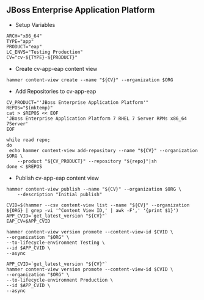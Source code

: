 ## JBoss Enterprise Application Platform

* Setup Variables

```
ARCH="x86_64"
TYPE="app"
PRODUCT="eap"
LC_ENVS="Testing Production"
CV="cv-${TYPE}-${PRODUCT}"
```

 * Create cv-app-eap content view

```
hammer content-view create --name "${CV}" --organization $ORG
```

 * Add Repositories to cv-app-eap

```
CV_PRODUCT="'JBoss Enterprise Application Platform'"
REPOS="$(mktemp)"
cat > $REPOS << EOF
'JBoss Enterprise Application Platform 7 RHEL 7 Server RPMs x86_64 7Server'
EOF

while read repo;
do
 echo hammer content-view add-repository --name "${CV}" --organization $ORG \
    --product "${CV_PRODUCT}" --repository "${repo}"|sh
done < $REPOS
```

 * Publish cv-app-eap content view

```
hammer content-view publish --name "${CV}" --organization $ORG \
    --description "Initial publish"

CVID=$(hammer --csv content-view list --name "${CV}" --organization ${ORG} | grep -vi '^Content View ID,' | awk -F',' '{print $1}')
APP_CVID=`get_latest_version "${CV}"`
EAP_CV=$APP_CVID

hammer content-view version promote --content-view-id $CVID \
--organization "$ORG" \
--to-lifecycle-environment Testing \
--id $APP_CVID \
--async

APP_CVID=`get_latest_version "${CV}"`
hammer content-view version promote --content-view-id $CVID \
--organization "$ORG" \
--to-lifecycle-environment Production \
--id $APP_CVID \
--async
```
